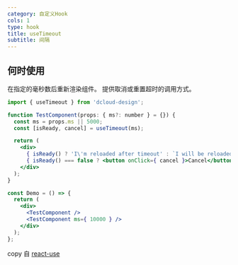 ```yaml
---
category: 自定义Hook
cols: 1
type: hook
title: useTimeout
subtitle: 间隔
---
```


## 何时使用

在指定的毫秒数后重新渲染组件。 提供取消或重置超时的调用方式。


```jsx
import { useTimeout } from 'dcloud-design';

function TestComponent(props: { ms?: number } = {}) {
  const ms = props.ms || 5000;
  const [isReady, cancel] = useTimeout(ms);

  return (
    <div>
      { isReady() ? 'I\'m reloaded after timeout' : `I will be reloaded after ${ ms / 1000 }s` }
      { isReady() === false ? <button onClick={ cancel }>Cancel</button> : '' }
    </div>
  );
}

const Demo = () => {
  return (
    <div>
      <TestComponent />
      <TestComponent ms={ 10000 } />
    </div>
  );
};
```


copy 自 [react-use](https://github.com/streamich/react-use/blob/master/docs/useTimeout.md)

